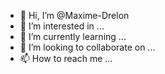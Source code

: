 - 👋 Hi, I’m @Maxime-Drelon
- 👀 I’m interested in ...
- 🌱 I’m currently learning ...
- 💞️ I’m looking to collaborate on ...
- 📫 How to reach me ...

<!---
Maxime-Drelon/Maxime-Drelon is a ✨ special ✨ repository because its `README.md` (this file) appears on your GitHub profile.
You can click the Preview link to take a look at your changes.
--->

